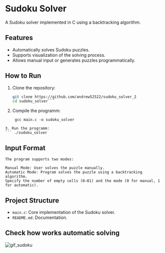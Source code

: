 # Sudoku Solver

A Sudoku solver implemented in C using a backtracking algorithm.

## Features

- Automatically solves Sudoku puzzles.
- Supports visualization of the solving process.
- Allows manual input or generates puzzles programmatically.

## How to Run

1. Clone the repository:
   ```bash
   git clone https://github.com/andrew52522/sudoku_solver_2
   cd sudoku_solver```
2. Compile the programm:
   ```
    gcc main.c -o sudoku_solver
```
3. Run the programm:
``` ./sudoku_solver
```

## Input Format
```
The program supports two modes:

Manual Mode: User solves the puzzle manually.
Automatic Mode: Program solves the puzzle using a backtracking algorithm.
Specify the number of empty cells (0–81) and the mode (0 for manual, 1 for automatic).
```

## Project Structure
- `main.c`: Core implementation of the Sudoku solver.
- `README.md`: Documentation.

## Check how works automatic solving

![gif_sudoku](https://github.com/user-attachments/assets/1be08c00-c6a2-4f87-a90f-348e495eac01)



